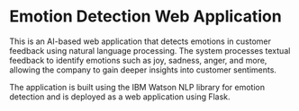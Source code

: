 # Emotion Detection Web Application
This is an AI-based web application that detects emotions in customer feedback using natural language processing. The system processes textual feedback to identify emotions such as joy, sadness, anger, and more, allowing the company to gain deeper insights into customer sentiments.

The application is built using the IBM Watson NLP library for emotion detection and is deployed as a web application using Flask.


